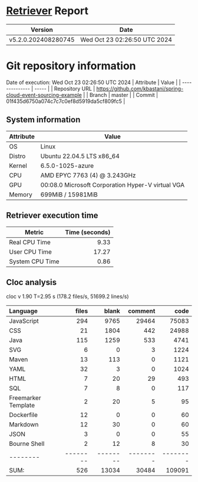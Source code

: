 # [Retriever](https://github.com/PalladioSimulator/Palladio-ReverseEngineering-Retriever) Report
| Version | Date |
| ------- | ---- |
| v5.2.0.202408280745 | Wed Oct 23 02:26:50 UTC 2024 |

# Git repository information
Date of execution: Wed Oct 23 02:26:50 UTC 2024
|    Attribute   | Value |
| -------------- | ----- |
| Repository URL | https://github.com/kbastani/spring-cloud-event-sourcing-example |
| Branch         | master |
| Commit         | 01f435d6750a074c7c7c0ef8d5919da5cf809fc5 |


## System information
| Attribute | Value |
| --------- | ----- |
| OS | Linux  |
| Distro | Ubuntu 22.04.5 LTS x86_64  |
| Kernel | 6.5.0-1025-azure  |
| CPU | AMD EPYC 7763 (4) @ 3.243GHz  |
| GPU | 00:08.0 Microsoft Corporation Hyper-V virtual VGA  |
| Memory | 699MiB / 15981MiB  |

## Retriever execution time
| Metric | Time (seconds) |
| --- | ---: |
| Real CPU Time | 9.33 |
| User CPU Time | 17.27 |
| System CPU Time | 0.86 |
<!--
Explainations:
- __Real CPU Time__: actual time the command has run (can be less than total time spent in user and system mode for multi-threaded processes)
- __User CPU Time__: time the command has spent running in user mode
- __System CPU Time__: time the command has spent running in system or kernel mode
-->

## Cloc analysis
cloc v 1.90  T=2.95 s (178.2 files/s, 51699.2 lines/s)

Language|files|blank|comment|code
:-------|-------:|-------:|-------:|-------:
JavaScript|294|9765|29464|75083
CSS|21|1804|442|24988
Java|115|1259|533|4741
SVG|6|0|3|1224
Maven|13|113|0|1121
YAML|32|3|0|1024
HTML|7|20|29|493
SQL|7|8|0|117
Freemarker Template|2|20|5|95
Dockerfile|12|0|0|60
Markdown|12|30|0|60
JSON|3|0|0|55
Bourne Shell|2|12|8|30
--------|--------|--------|--------|--------
SUM:|526|13034|30484|109091
